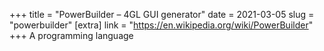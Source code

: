 +++
title = "PowerBuilder – 4GL GUI generator"
date = 2021-03-05
slug = "powerbuilder"
[extra]
link = "https://en.wikipedia.org/wiki/PowerBuilder"
+++
A programming language

